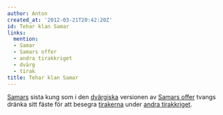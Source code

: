```yaml
---
author: Anton
created_at: '2012-03-21T20:42:20Z'
id: Tehar klan Samar
links:
  mention:
  - Samar
  - Samars offer
  - andra tirakkriget
  - dvärg
  - tirak
title: Tehar klan Samar
---
```


[Samars] sista kung som i den [dvärgiska] versionen av [Samars offer] tvangs dränka sitt fäste för
att besegra [tirakerna] under [andra tirakkriget].

  [Samars]: Samar
  [dvärgiska]: dvärg
  [Samars offer]: Samars_offer
  [tirakerna]: tirak
  [andra tirakkriget]: andra_tirakkriget
